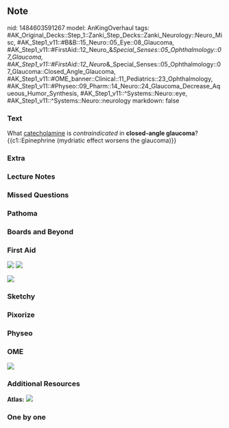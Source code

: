 ## Note
nid: 1484603591267
model: AnKingOverhaul
tags: #AK_Original_Decks::Step_1::Zanki_Step_Decks::Zanki_Neurology::Neuro_Misc, #AK_Step1_v11::#B&B::15_Neuro::05_Eye::08_Glaucoma, #AK_Step1_v11::#FirstAid::12_Neuro_&_Special_Senses::05_Ophthalmology::07_Glaucoma, #AK_Step1_v11::#FirstAid::12_Neuro_&_Special_Senses::05_Ophthalmology::07_Glaucoma::Closed_Angle_Glaucoma, #AK_Step1_v11::#OME_banner::Clinical::11_Pediatrics::23_Ophthalmology, #AK_Step1_v11::#Physeo::09_Pharm::14_Neuro::24_Glaucoma_Decrease_Aqueous_Humor_Synthesis, #AK_Step1_v11::^Systems::Neuro::eye, #AK_Step1_v11::^Systems::Neuro::neurology
markdown: false

### Text
<div>
  What <u>catecholamine</u> is <i>contraindicated</i> in
  <b>closed-angle glaucoma</b>?
</div>
<div>
  {{c1::Epinephrine (mydriatic effect worsens the glaucoma)}}
</div>

### Extra


### Lecture Notes


### Missed Questions


### Pathoma


### Boards and Beyond


### First Aid
<img src="tmp3FvJDa.png"> <img src="tmpoTwkfv.png">
<div><img src="paste-3871977441854296.png"></div>

### Sketchy


### Pixorize


### Physeo


### OME
<div class="ome-widget">
  <a href=
  "https://onlinemeded.org/spa/pediatrics/ophthalmology/acquire?ref=anki">
  <img src="_OME_AnkiFlashcards_Lesson_6.png"></a>
</div>

### Additional Resources
<b>Atlas:</b> <img src="tmpdNJwrw.png">

### One by one

